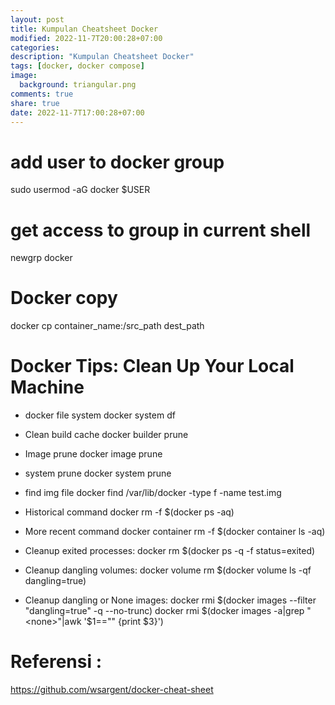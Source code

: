 ```yaml
---
layout: post
title: Kumpulan Cheatsheet Docker
modified: 2022-11-7T20:00:28+07:00
categories:
description: "Kumpulan Cheatsheet Docker"
tags: [docker, docker compose]
image:
  background: triangular.png
comments: true
share: true
date: 2022-11-7T17:00:28+07:00
---
```


# add user to docker group
sudo usermod -aG docker $USER

# get access to group in current shell
newgrp docker

# Docker copy
docker cp container_name:/src_path dest_path

# Docker Tips: Clean Up Your Local Machine
- docker file system
docker system df 
- Clean build cache
docker builder prune

- Image prune 
docker image prune

- system prune
docker system prune 

- find img file docker
find /var/lib/docker -type f -name test.img

- Historical command
docker rm -f $(docker ps -aq)

- More recent command
docker container rm -f $(docker container ls -aq)

- Cleanup exited processes:
docker rm $(docker ps -q -f status=exited)

- Cleanup dangling volumes:
docker volume rm $(docker volume ls -qf dangling=true)

- Cleanup dangling or None images:
docker rmi $(docker images --filter "dangling=true" -q --no-trunc)
docker rmi $(docker images -a|grep "<none>"|awk '$1=="<none>" {print $3}')



# Referensi : 
https://github.com/wsargent/docker-cheat-sheet
